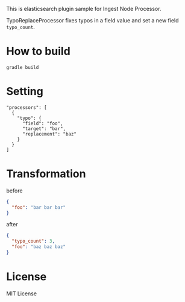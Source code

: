 This is elasticsearch plugin sample for Ingest Node Processor.

TypoReplaceProcessor fixes typos in a field value and set a new field `typo_count`.

# How to build
```
gradle build
```

# Setting
```
"processors": [
  {
    "typo": {
      "field": "foo",
      "target": "bar",
      "replacement": "baz"
    }
  }
]
```

# Transformation

before 
```json
{
  "foo": "bar bar bar"
}
```

after
```json
{
  "typo_count": 3,
  "foo": "baz baz baz"
}
```

# License
MIT License
